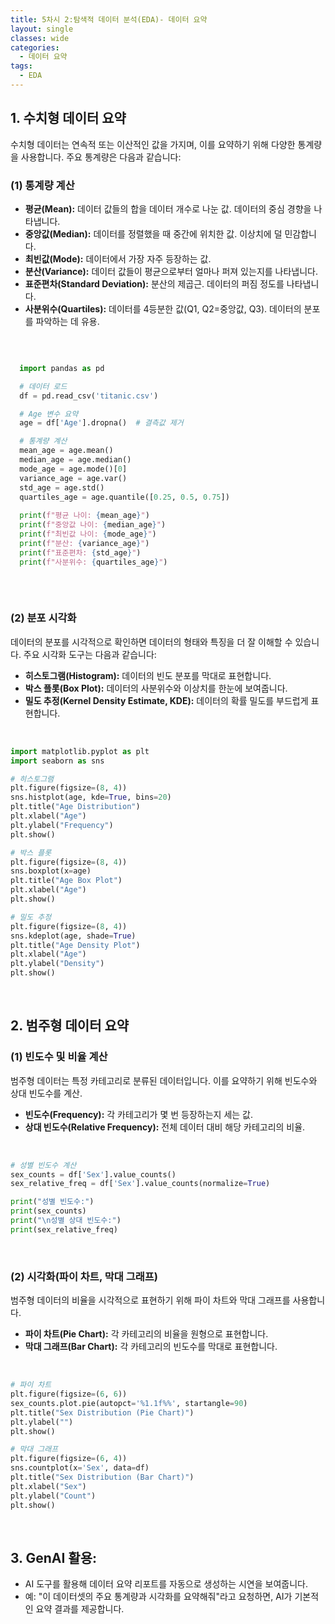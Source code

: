 ```yaml
---
title: 5차시 2:탐색적 데이터 분석(EDA)- 데이터 요약
layout: single
classes: wide
categories:
  - 데이터 요약
tags:
  - EDA
---
```



## **1. 수치형 데이터 요약**

수치형 데이터는 연속적 또는 이산적인 값을 가지며, 이를 요약하기 위해 다양한 통계량을 사용합니다. 주요 통계량은 다음과 같습니다:  

### **(1) 통계량 계산**

- **평균(Mean):** 데이터 값들의 합을 데이터 개수로 나눈 값. 데이터의 중심 경향을 나타냅니다.  
- **중앙값(Median):** 데이터를 정렬했을 때 중간에 위치한 값. 이상치에 덜 민감합니다.  
- **최빈값(Mode):** 데이터에서 가장 자주 등장하는 값.  
- **분산(Variance):** 데이터 값들이 평균으로부터 얼마나 퍼져 있는지를 나타냅니다.  
- **표준편차(Standard Deviation):** 분산의 제곱근. 데이터의 퍼짐 정도를 나타냅니다.  
- **사분위수(Quartiles):** 데이터를 4등분한 값(Q1, Q2=중앙값, Q3). 데이터의 분포를 파악하는 데 유용.

<br>

```python

  import pandas as pd

  # 데이터 로드
  df = pd.read_csv('titanic.csv')

  # Age 변수 요약
  age = df['Age'].dropna()  # 결측값 제거

  # 통계량 계산
  mean_age = age.mean()
  median_age = age.median()
  mode_age = age.mode()[0]
  variance_age = age.var()
  std_age = age.std()
  quartiles_age = age.quantile([0.25, 0.5, 0.75])
  
  print(f"평균 나이: {mean_age}")
  print(f"중앙값 나이: {median_age}")
  print(f"최빈값 나이: {mode_age}")
  print(f"분산: {variance_age}")
  print(f"표준편차: {std_age}")
  print(f"사분위수: {quartiles_age}")
    
```
<br>

### **(2) 분포 시각화**
데이터의 분포를 시각적으로 확인하면 데이터의 형태와 특징을 더 잘 이해할 수 있습니다. 주요 시각화 도구는 다음과 같습니다:  

- **히스토그램(Histogram):** 데이터의 빈도 분포를 막대로 표현합니다.  
- **박스 플롯(Box Plot):** 데이터의 사분위수와 이상치를 한눈에 보여줍니다.  
- **밀도 추정(Kernel Density Estimate, KDE):** 데이터의 확률 밀도를 부드럽게 표현합니다.  

<br>

```python
import matplotlib.pyplot as plt
import seaborn as sns

# 히스토그램
plt.figure(figsize=(8, 4))
sns.histplot(age, kde=True, bins=20)
plt.title("Age Distribution")
plt.xlabel("Age")
plt.ylabel("Frequency")
plt.show()

# 박스 플롯
plt.figure(figsize=(8, 4))
sns.boxplot(x=age)
plt.title("Age Box Plot")
plt.xlabel("Age")
plt.show()

# 밀도 추정
plt.figure(figsize=(8, 4))
sns.kdeplot(age, shade=True)
plt.title("Age Density Plot")
plt.xlabel("Age")
plt.ylabel("Density")
plt.show()
```

<br>

## **2. 범주형 데이터 요약**

### **(1) 빈도수 및 비율 계산**
 범주형 데이터는 특정 카테고리로 분류된 데이터입니다. 이를 요약하기 위해 빈도수와 상대 빈도수를 계산.  
- **빈도수(Frequency):** 각 카테고리가 몇 번 등장하는지 세는 값.  
- **상대 빈도수(Relative Frequency):** 전체 데이터 대비 해당 카테고리의 비율.  

<br>

```python
# 성별 빈도수 계산
sex_counts = df['Sex'].value_counts()
sex_relative_freq = df['Sex'].value_counts(normalize=True)

print("성별 빈도수:")
print(sex_counts)
print("\n성별 상대 빈도수:")
print(sex_relative_freq)
```

<br>


### **(2) 시각화(파이 차트, 막대 그래프)**
범주형 데이터의 비율을 시각적으로 표현하기 위해 파이 차트와 막대 그래프를 사용합니다.  

- **파이 차트(Pie Chart):** 각 카테고리의 비율을 원형으로 표현합니다.  
- **막대 그래프(Bar Chart):** 각 카테고리의 빈도수를 막대로 표현합니다.  

<br>

```python
# 파이 차트
plt.figure(figsize=(6, 6))
sex_counts.plot.pie(autopct='%1.1f%%', startangle=90)
plt.title("Sex Distribution (Pie Chart)")
plt.ylabel("")
plt.show()

# 막대 그래프
plt.figure(figsize=(6, 4))
sns.countplot(x='Sex', data=df)
plt.title("Sex Distribution (Bar Chart)")
plt.xlabel("Sex")
plt.ylabel("Count")
plt.show()
```

<br>



## **3. GenAI 활용:**  
   - AI 도구를 활용해 데이터 요약 리포트를 자동으로 생성하는 시연을 보여줍니다.  
   - 예: "이 데이터셋의 주요 통계량과 시각화를 요약해줘"라고 요청하면, AI가 기본적인 요약 결과를 제공합니다.  
